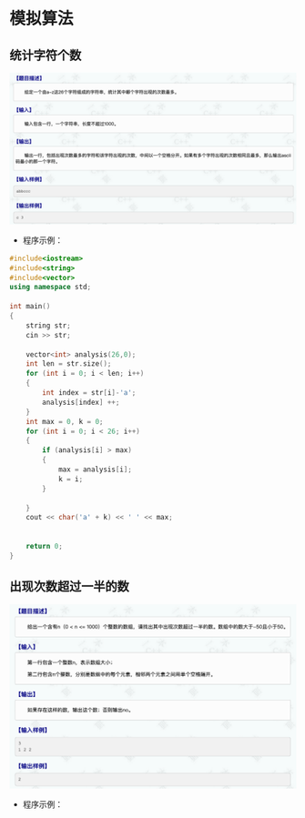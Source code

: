 # 模拟算法
## 统计字符个数
![alt text](pics/image.png)
* 程序示例：
```cpp
#include<iostream>
#include<string>
#include<vector>
using namespace std;

int main()
{
    string str;
    cin >> str;

    vector<int> analysis(26,0);
    int len = str.size();
    for (int i = 0; i < len; i++)
    {
        int index = str[i]-'a';
        analysis[index] ++;
    }
    int max = 0, k = 0;
    for (int i = 0; i < 26; i++)
    {
        if (analysis[i] > max)
        {
            max = analysis[i];
            k = i;
        }
        
    }
    cout << char('a' + k) << ' ' << max;
    
    
    return 0;
}
```
## 出现次数超过一半的数
![alt text](image.png)
* 程序示例：
